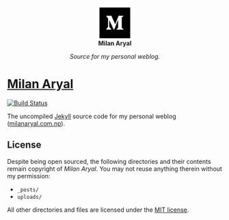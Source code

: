 <p align="center">
  <a href="https://milanaryal.com.np/">
    <img width="72px" height="72px" alt="Milan Aryal" src="assets/img/avatar.png" />
  </a>
  <br>
  <b>Milan Aryal</b>
</p>

<p align="center">
  <i>Source for my personal weblog.</i>
</p>

# [Milan Aryal](https://milanaryal.com.np/)

[![Build Status](https://github.com/MilanAryal/milanaryal.github.io/actions/workflows/workflow.yml/badge.svg?branch=master)](https://github.com/MilanAryal/milanaryal.github.io/actions/workflows/workflow.yml)

The uncompiled [Jekyll](https://jekyllrb.com/) source code for my personal weblog ([milanaryal.com.np](https://milanaryal.com.np/)).

## License

Despite being open sourced, the following directories and their contents remain copyright of _Milan Aryal_. You may not reuse anything therein without my permission:

- `_posts/`
- `uploads/`

All other directories and files are licensed under the [MIT license](LICENSE).

